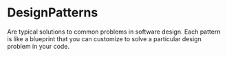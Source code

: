 # DesignPatterns
Are typical solutions to common problems in software design. Each pattern is like a blueprint that you can customize to solve a particular design problem in your code.
